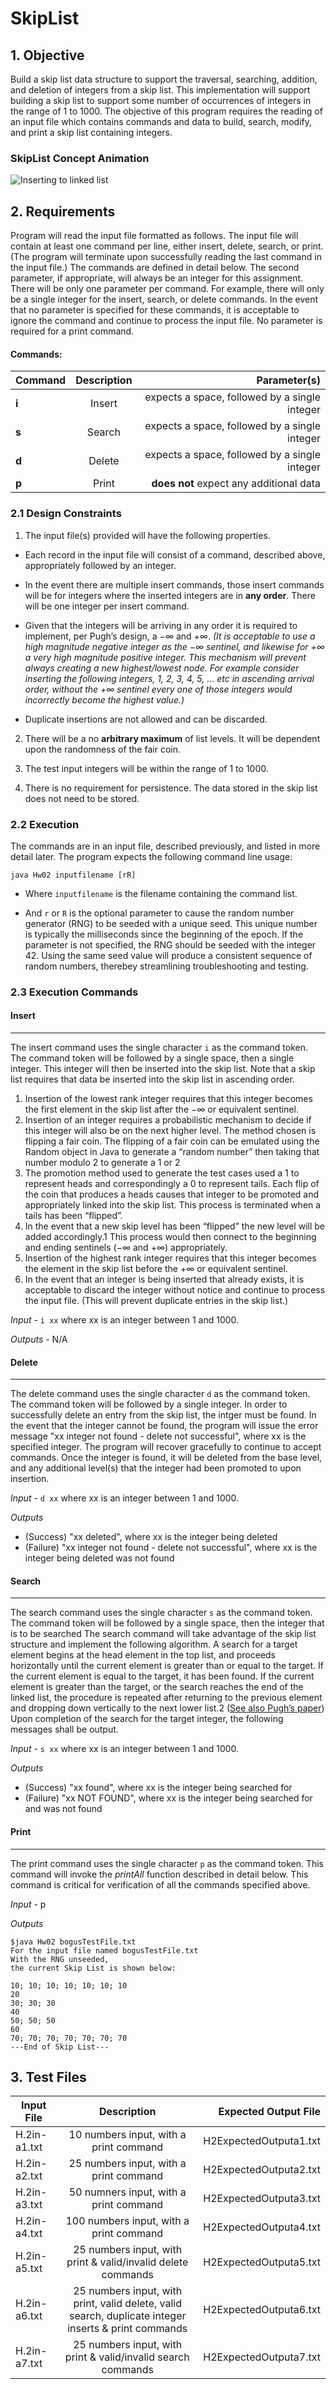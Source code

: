 # SkipList

## 1. Objective

Build a skip list data structure to support the traversal, searching, addition, and deletion of
integers from a skip list. This implementation will support building a skip list to support
some number of occurrences of integers in the range of 1 to 1000. The objective of this
program requires the reading of an input file which contains commands and data to build,
search, modify, and print a skip list containing integers.

### SkipList Concept Animation

![](https://upload.wikimedia.org/wikipedia/commons/thumb/2/2c/Skip_list_add_element-en.gif/800px-Skip_list_add_element-en.gif "Inserting to linked list")

## 2. Requirements

Program will read the input file formatted as follows. The input file will contain at least one command
per line, either insert, delete, search, or print. (The program will terminate upon successfully
reading the last command in the input file.) The commands are defined in detail below. The
second parameter, if appropriate, will always be an integer for this assignment. There will
be only one parameter per command. For example, there will only be a single integer for
the insert, search, or delete commands. In the event that no parameter is specified for these
commands, it is acceptable to ignore the command and continue to process the input file.
No parameter is required for a print command.

#### Commands:

| Command| Description |                Parameter(s)              |
| ------ |:------:| ---------------------------------------------:|
| **i**  | Insert | expects a space, followed by a single integer |
| **s**  | Search | expects a space, followed by a single integer |
| **d**  | Delete | expects a space, followed by a single integer |
| **p**  | Print  | **does not** expect any additional data       |

### 2.1 Design Constraints

1. The input file(s) provided will have the following properties.
  * Each record in the input file will consist of a command, described above, appropriately
followed by an integer.

  * In the event there are multiple insert commands, those insert commands will be
for integers where the inserted integers are in **any order**. There will be one
integer per insert command.

  * Given that the integers will be arriving in any order it is required to implement,
per Pugh’s design, a −∞ and +∞. *(It is acceptable to use a high magnitude
negative integer as the −∞ sentinel, and likewise for +∞ a very high magnitude
positive integer. This mechanism will prevent always creating a new highest/lowest
node. For example consider inserting the following integers, 1, 2, 3, 4, 5, ... etc
in ascending arrival order, without the +∞ sentinel every one of those integers
would incorrectly become the highest value.)*

  * Duplicate insertions are not allowed and can be discarded.

2. There will be a no **arbitrary maximum** of list levels. It will be dependent upon the
randomness of the fair coin.

3. The test input integers will be within the range of 1 to 1000.

4. There is no requirement for persistence. The data stored in the skip list does not need
to be stored.

### 2.2 Execution

The commands are in an input file, described previously, and listed in more detail later. The
program expects the following command line usage:

```
java Hw02 inputfilename [rR]
```

* Where `inputfilename` is the filename containing the command list.

* And `r` or `R` is the optional parameter to cause the random number generator (RNG)
to be seeded with a unique seed. This unique number is typically the milliseconds
since the beginning of the epoch. If the parameter is not specified, the RNG should
be seeded with the integer 42. Using the same seed value will produce a consistent
sequence of random numbers, therebey streamlining troubleshooting and testing.

### 2.3 Execution Commands

#### Insert

---

The insert command uses the single character `i` as the command token. The command token
will be followed by a single space, then a single integer. This integer will then be inserted
into the skip list. Note that a skip list requires that data be inserted into the skip list in
ascending order.

1. Insertion of the lowest rank integer requires that this integer becomes the first element
in the skip list after the −∞ or equivalent sentinel.
2. Insertion of an integer requires a probabilistic mechanism to decide if this integer will
also be on the next higher level. The method chosen is flipping a fair
coin. The flipping of a fair coin can be emulated using the Random object in Java to
generate a “random number” then taking that number modulo 2 to generate a 1 or
2
0. The promotion method used to generate the test cases used a 1 to represent heads
and correspondingly a 0 to represent tails. Each flip of the coin that produces a heads
causes that integer to be promoted and appropriately linked into the skip list. This
process is terminated when a tails has been “flipped”.
3. In the event that a new skip level has been “flipped” the new level will be added
accordingly.1 This process would then connect to the beginning and ending sentinels
(−∞ and +∞) appropriately.
4. Insertion of the highest rank integer requires that this integer becomes the element in
the skip list before the +∞ or equivalent sentinel.
5. In the event that an integer is being inserted that already exists, it is acceptable to
discard the integer without notice and continue to process the input file. (This will
prevent duplicate entries in the skip list.)

*Input* - `i xx` where xx is an integer between 1 and 1000.

*Outputs* - N/A

#### Delete

---

The delete command uses the single character `d` as the command token. The command
token will be followed by a single integer. In order to successfully delete an entry from the
skip list, the intger must be found.
In the event that the integer cannot be found, the program will issue the error message
"xx integer not found - delete not successful", where xx is the specified integer. The
program will recover gracefully to continue to accept commands.
Once the integer is found, it will be deleted from the base level, and any additional
level(s) that the integer had been promoted to upon insertion.

*Input* - `d xx` where xx is an integer between 1 and 1000.

*Outputs* 
* (Success) "xx deleted", where xx is the integer being deleted
* (Failure) "xx integer not found - delete not successful", where xx is the integer being deleted
was not found


#### Search

---

The search command uses the single character `s` as the command token. The command
token will be followed by a single space, then the integer that is to be searched
The search command will take advantage of the skip list structure and implement the
following algorithm. A search for a target element begins at the head element in the top list,
and proceeds horizontally until the current element is greater than or equal to the target. If
the current element is equal to the target, it has been found. If the current element is greater
than the target, or the search reaches the end of the linked list, the procedure is repeated after
returning to the previous element and dropping down vertically to the next lower list.2
([See
also Pugh’s paper](https://github.com/VegaIsaias/SkipLists/blob/master/pugh90b-skipList.pdf))
Upon completion of the search for the target integer, the following messages shall be
output.

*Input* - `s xx` where xx is an integer between 1 and 1000.

*Outputs*
* (Success) "xx found", where xx is the integer being searched for
* (Failure) "xx NOT FOUND", where xx is the integer being searched for and was not found

#### Print

---

The print command uses the single character `p` as the command token. This command will
invoke the *printAll* function described in detail below.
This command is critical for verification of all the commands specified above.

*Input* - p

*Outputs*

```
$java Hw02 bogusTestFile.txt
For the input file named bogusTestFile.txt
With the RNG unseeded,
the current Skip List is shown below:

10; 10; 10; 10; 10; 10; 10
20
30; 30; 30
40
50; 50; 50
60
70; 70; 70; 70; 70; 70; 70
---End of Skip List---
```

## 3. Test Files


| Input File| Description |     Expected Output File              |
| ------ |:------:| ---------------------------------------------:|
| H.2in-a1.txt  | 10 numbers input, with a print command | H2ExpectedOutputa1.txt |
| H.2in-a2.txt  | 25 numbers input, with a print command | H2ExpectedOutputa2.txt |
| H.2in-a3.txt  | 50 numners input, with a print command | H2ExpectedOutputa3.txt |
| H.2in-a4.txt  | 100 numbers input, with a print command | H2ExpectedOutputa4.txt |
| H.2in-a5.txt  | 25 numbers input, with print & valid/invalid delete commands | H2ExpectedOutputa5.txt |
| H.2in-a6.txt  | 25 numbers input, with print, valid delete, valid search, duplicate integer inserts & print commands | H2ExpectedOutputa6.txt |
| H.2in-a7.txt  | 25 numbers input, with print & valid/invalid search commands | H2ExpectedOutputa7.txt |



